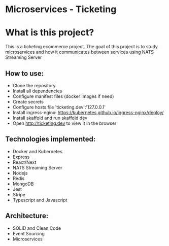 # Microservices - Ticketing

# What is this project?

This is a ticketing ecommerce project.
The goal of this project is to study microservices and how it communicates between services using NATS Streaming Server

## How to use:

- Clone the repository
- Install all dependencies
- Configure manifest files (docker images if need)
- Create secrets
- Configure hosts file 'ticketing.dev':'127.0.0.1'
- Install ingress-nginx: https://kubernetes.github.io/ingress-nginx/deploy/
- Install skaffold and run skaffold dev
- Open http://ticketing.dev to view it in the browser

## Technologies implemented:

- Docker and Kubernetes
- Express
- React/Next
- NATS Streaming Server
- Nodejs
- Redis
- MongoDB
- Jest
- Stripe
- Typescript and Javascript

## Architecture:

- SOLID and Clean Code
- Event Sourcing
- Microservices
